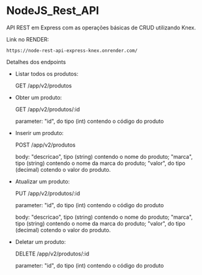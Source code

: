 # NodeJS_Rest_API
API REST em Express com as operações básicas de CRUD utilizando Knex.

Link no RENDER:

    https://node-rest-api-express-knex.onrender.com/

Detalhes dos endpoints

- Listar todos os produtos:

    GET /app/v2/produtos

- Obter um produto:

    GET /app/v2/produtos/:id

    parameter: "id", do tipo (int) contendo o código do produto

- Inserir um produto:

    POST /app/v2/produtos
    
    body:   "descricao", tipo (string) contendo o nome do produto;
            "marca", tipo (string) contendo o nome da marca do produto;
            "valor", do tipo (decimal) cotendo o valor do produto.

- Atualizar um produto:

    PUT /app/v2/produtos/:id

    parameter: "id", do tipo (int) contendo o código do produto

    body:   "descricao", tipo (string) contendo o nome do produto;
            "marca", tipo (string) contendo o nome da marca do produto;
            "valor", do tipo (decimal) cotendo o valor do produto.   

- Deletar um produto:

    DELETE /app/v2/produtos/:id

    parameter: "id", do tipo (int) contendo o código do produto
